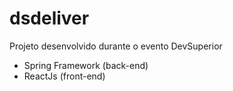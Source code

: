 # dsdeliver
Projeto desenvolvido durante o evento DevSuperior
- Spring Framework (back-end)
- ReactJs (front-end)
